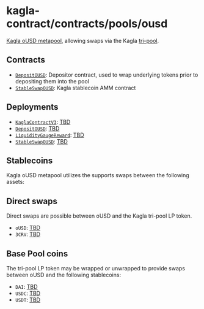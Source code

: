 # kagla-contract/contracts/pools/ousd

[Kagla oUSD metapool](https://www.kagla.finance/ousd), allowing swaps via the Kagla [tri-pool](../3pool).

## Contracts

* [`DepositOUSD`](DepositOUSD.vy): Depositor contract, used to wrap underlying tokens prior to depositing them into the pool
* [`StableSwapOUSD`](StableSwapOUSD.vy): Kagla stablecoin AMM contract

## Deployments

* [`KaglaContractV3`](../../tokens/KaglaTokenV3.vy): [TBD](https://etherscan.io/address/TBD)
* [`DepositOUSD`](DepositBAI.vy): [TBD](https://etherscan.io/address/TBD)
* [`LiquidityGaugeReward`](../../gauges/LiquidityGaugeReward.vy): [TBD](https://etherscan.io/address/TBD)
* [`StableSwapOUSD`](StableSwapOUSD.vy): [TBD](https://etherscan.io/address/TBD)

## Stablecoins

Kagla oUSD metapool utilizes the supports swaps between the following assets:

## Direct swaps

Direct swaps are possible between oUSD and the Kagla tri-pool LP token.

* `oUSD`: [TBD](https://etherscan.io/address/TBD)
* `3CRV`: [TBD](https://etherscan.io/address/TBD)

## Base Pool coins

The tri-pool LP token may be wrapped or unwrapped to provide swaps between oUSD and the following stablecoins:

* `DAI`: [TBD](https://etherscan.io/address/TBD)
* `USDC`: [TBD](https://etherscan.io/address/TBD)
* `USDT`: [TBD](https://etherscan.io/address/TBD)
